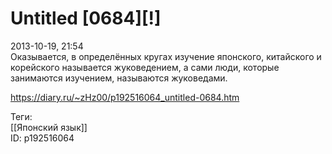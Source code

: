 Untitled [0684][!]
===================

   
 2013-10-19, 21:54   
  Оказывается, в определённых кругах изучение японского, китайского и корейского называется жуковедением, а сами люди, которые занимаются изучением, называются жуковедами.   
    
 <https://diary.ru/~zHz00/p192516064_untitled-0684.htm>   
   
 Теги:   
 [[Японский язык]]   
 ID: p192516064